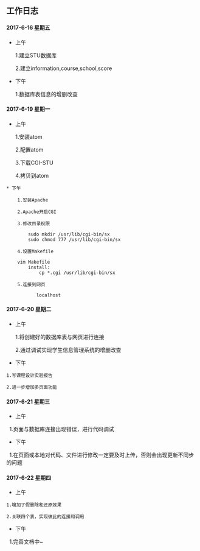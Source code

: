 ## 工作日志

#### 2017-6-16  星期五
    
   * 上午
   
        1.建立STU数据库
	
        2.建立information,course,school,score
   
   * 下午
   
        1.数据库表信息的增删改查
	
   
        
#### 2017-6-19  星期一
    
   * 上午
   
        1.安装atom
	
        2.配置atom
	
        3.下载CGI-STU
	
        4.拷贝到atom
   
    
    * 下午
    
        1.安装Apache
	
        2.Apache开启CGI
	
        3.修改目录权限
	
```linux
        sudo mkdir /usr/lib/cgi-bin/sx
        sudo chmod 777 /usr/lib/cgi-bin/sx
```	 
        4.设置Makefile

```linux
	vim Makefile
       	install:	 
	       	cp *.cgi /usr/lib/cgi-bin/sx
```		
        5.连接到网页
```linux
           localhost
```
        
#### 2017-6-20  星期二
    
  * 上午
   
   	
	1.将创建好的数据库表与网页进行连接
	
	2.通过调试实现学生信息管理系统的增删改查
	
	
   * 下午

	1.写课程设计实验报告
	
	2.进一步增加多页面功能
	
	
		
#### 2017-6-21  星期三

	
   * 上午
     
   	1.页面与数据库连接出现错误，进行代码调试
	
   * 下午
   
   	1.在页面或本地对代码、文件进行修改一定要及时上传，否则会出现更新不同步的问题
	
#### 2017-6-22 星期四


   * 上午
   
   
   	1.增加了假删除和还原效果
	
	2.关联四个表，实现彼此的连接和调用
	
	
   *  下午
    
    	1.完善文档中~
    
    
    

    
 

